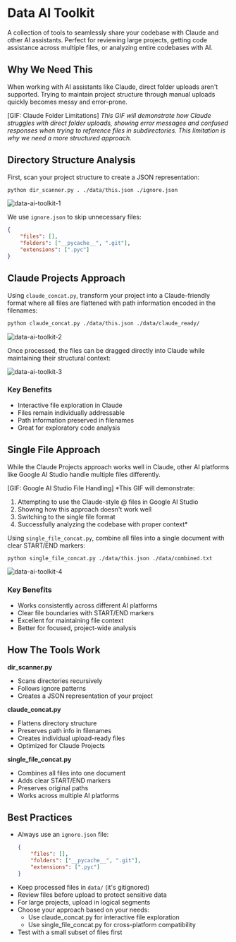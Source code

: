 # Data AI Toolkit

A collection of tools to seamlessly share your codebase with Claude and other AI assistants. Perfect for reviewing large projects, getting code assistance across multiple files, or analyzing entire codebases with AI.

## Why We Need This

When working with AI assistants like Claude, direct folder uploads aren't supported. Trying to maintain project structure through manual uploads quickly becomes messy and error-prone.

[GIF: Claude Folder Limitations]
*This GIF will demonstrate how Claude struggles with direct folder uploads, showing error messages and confused responses when trying to reference files in subdirectories. This limitation is why we need a more structured approach.*


## Directory Structure Analysis

First, scan your project structure to create a JSON representation:

```bash
python dir_scanner.py . ./data/this.json ./ignore.json
```

![data-ai-toolkit-1](https://github.com/user-attachments/assets/0b6a02d4-80af-4263-ae6c-9203e49599b1)

We use `ignore.json` to skip unnecessary files:
```json
{
    "files": [],
    "folders": ["__pycache__", ".git"],
    "extensions": [".pyc"]
}
```

## Claude Projects Approach

Using `claude_concat.py`, transform your project into a Claude-friendly format where all files are flattened with path information encoded in the filenames:

```bash
python claude_concat.py ./data/this.json ./data/claude_ready/
```

![data-ai-toolkit-2](https://github.com/user-attachments/assets/e8b1aba0-5fd4-4e4a-8a75-3fd7765583df)

Once processed, the files can be dragged directly into Claude while maintaining their structural context:

![data-ai-toolkit-3](https://github.com/user-attachments/assets/f18b589d-cce2-49a7-9c0e-799b131c9c17)

### Key Benefits
- Interactive file exploration in Claude
- Files remain individually addressable
- Path information preserved in filenames
- Great for exploratory code analysis

## Single File Approach

While the Claude Projects approach works well in Claude, other AI platforms like Google AI Studio handle multiple files differently. 

[GIF: Google AI Studio File Handling]
*This GIF will demonstrate:
1. Attempting to use the Claude-style @ files in Google AI Studio
2. Showing how this approach doesn't work well
3. Switching to the single file format
4. Successfully analyzing the codebase with proper context*

Using `single_file_concat.py`, combine all files into a single document with clear START/END markers:

```bash
python single_file_concat.py ./data/this.json ./data/combined.txt
```

![data-ai-toolkit-4](https://github.com/user-attachments/assets/b66b42a0-c56b-49d7-bd44-f4519d8af06c)

### Key Benefits
- Works consistently across different AI platforms
- Clear file boundaries with START/END markers
- Excellent for maintaining file context
- Better for focused, project-wide analysis

## How The Tools Work

**dir_scanner.py**
- Scans directories recursively
- Follows ignore patterns
- Creates a JSON representation of your project

**claude_concat.py**
- Flattens directory structure
- Preserves path info in filenames
- Creates individual upload-ready files
- Optimized for Claude Projects

**single_file_concat.py**
- Combines all files into one document
- Adds clear START/END markers
- Preserves original paths
- Works across multiple AI platforms

## Best Practices

- Always use an `ignore.json` file:
  ```json
  {
      "files": [],
      "folders": ["__pycache__", ".git"],
      "extensions": [".pyc"]
  }
  ```
- Keep processed files in `data/` (it's gitignored)
- Review files before upload to protect sensitive data
- For large projects, upload in logical segments
- Choose your approach based on your needs:
  - Use claude_concat.py for interactive file exploration
  - Use single_file_concat.py for cross-platform compatibility
- Test with a small subset of files first